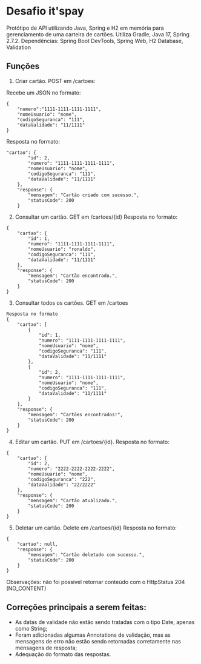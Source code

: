 # Desafio it'spay

Protótipo de API utilizando Java, Spring e H2 em memória para gerenciamento de uma carteira de cartões.
Utiliza Gradle, Java 17, Spring 2.7.2.
Dependências: Spring Boot DevTools, Spring Web, H2 Database, Validation

## Funções
1) Criar cartão. POST em /cartoes:

Recebe um JSON no formato:
```
{
    "numero":"1111-1111-1111-1111",
    "nomeUsuario": "nome",
    "codigoSeguranca": "111",
    "dataValidade": "11/1111"
}
```

Resposta no formato:
```
"cartao": {
        "id": 2,
        "numero": "1111-1111-1111-1111",
        "nomeUsuario": "nome",
        "codigoSeguranca": "111",
        "dataValidade": "11/1111"
    },
    "response": {
        "mensagem": "Cartão criado com sucesso.",
        "statusCode": 200
    }
```

2) Consultar um cartão. GET em /cartoes/{id}
Resposta no formato:
```
{
    "cartao": {
        "id": 1,
        "numero": "1111-1111-1111-1111",
        "nomeUsuario": "ronaldo",
        "codigoSeguranca": "111",
        "dataValidade": "11/1111"
    },
    "response": {
        "mensagem": "Cartão encontrado.",
        "statusCode": 200
    }
}
```


3) Consultar todos os cartões. GET em /cartoes
```
Resposta no formato
{
    "cartao": [
        {
            "id": 1,
            "numero": "1111-1111-1111-1111",
            "nomeUsuario": "nome",
            "codigoSeguranca": "111",
            "dataValidade": "11/1111"
        },
        {
            "id": 2,
            "numero": "1111-1111-1111-1111",
            "nomeUsuario": "nome",
            "codigoSeguranca": "111",
            "dataValidade": "11/1111"
        }
    ],
    "response": {
        "mensagem": "Cartões encontrados!",
        "statusCode": 200
    }
}
```


4) Editar um cartão. PUT em /cartoes/{id}.
Resposta no formato:
```
{
    "cartao": {
        "id": 2,
        "numero": "2222-2222-2222-2222",
        "nomeUsuario": "nome",
        "codigoSeguranca": "222",
        "dataValidade": "22/2222"
    },
    "response": {
        "mensagem": "Cartão atualizado.",
        "statusCode": 200
    }
}
```

5) Deletar um cartão. Delete em /cartoes/{id}
Resposta no formato:
```
{
    "cartao": null,
    "response": {
        "mensagem": "Cartão deletado com sucesso.",
        "statusCode": 200
    }
}
```

Observações: não foi possível retornar conteúdo com o HttpStatus 204 (NO_CONTENT)

## Correções principais a serem feitas:
- As datas de validade não estão sendo tratadas com o tipo Date, apenas como String;
- Foram adicionadas algumas Annotations de validação, mas as mensagens de erro não estão sendo retornadas corretamente nas mensagens de resposta;
- Adequação do formato das respostas.
